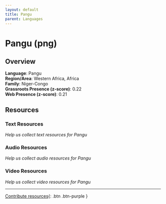 ```yaml
---
layout: default
title: Pangu
parent: Languages
---
```


# Pangu (png)

## Overview

**Language**: Pangu  
**Region/Area**: Western Africa, Africa  
**Family**: Niger-Congo  
**Grassroots Presence (z-score)**: 0.22  
**Web Presence (z-score)**: 0.21  

## Resources

### Text Resources
*Help us collect text resources for Pangu*

### Audio Resources
*Help us collect audio resources for Pangu*

### Video Resources
*Help us collect video resources for Pangu*

---

[Contribute resources](https://forms.office.com/e/1SfLJx3u1r){: .btn .btn-purple }
